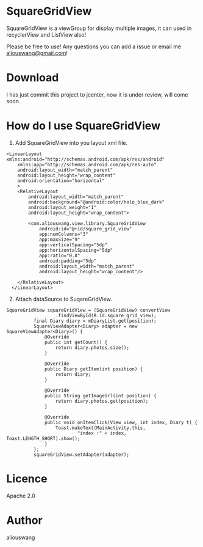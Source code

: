 # SquareGridView
SquareGridView is a viewGroup for  display multiple images, it can used in recyclerView and ListView also!

Please be free to use! Any questions you can add a issue or email me aliouswang@gmail.com!

# Download
I has just commit this project to jcenter, now it is under review, will come soon.

# How do I use SquareGridView
1. Add SquareGridView into you layout xml file.
```
<LinearLayout xmlns:android="http://schemas.android.com/apk/res/android"
    xmlns:app="http://schemas.android.com/apk/res-auto"
    android:layout_width="match_parent"
    android:layout_height="wrap_content"
    android:orientation="horizontal"
    >
    <RelativeLayout
        android:layout_width="match_parent"
        android:background="@android:color/holo_blue_dark"
        android:layout_weight="1"
        android:layout_height="wrap_content">

        <com.aliouswang.view.library.SquareGridView
            android:id="@+id/square_grid_view"
            app:numColumns="3"
            app:maxSize="9"
            app:verticalSpacing="5dp"
            app:horizontalSpacing="5dp"
            app:ratio="0.8"
            android:padding="5dp"
            android:layout_width="match_parent"
            android:layout_height="wrap_content"/>

    </RelativeLayout>
  </LinearLayout>
  ```
  2. Attach dataSource to SuqareGridView.
  ```
  SquareGridView squareGridView = (SquareGridView) convertView
                    .findViewById(R.id.square_grid_view);
            final Diary diary = mDiaryList.get(position);
            SquareViewAdapter<Diary> adapter = new SquareViewAdapter<Diary>() {
                @Override
                public int getCount() {
                    return diary.photos.size();
                }

                @Override
                public Diary getItem(int position) {
                    return diary;
                }

                @Override
                public String getImageUrl(int position) {
                    return diary.photos.get(position);
                }

                @Override
                public void onItemClick(View view, int index, Diary t) {
                    Toast.makeText(MainActivity.this,
                            "index :" + index, Toast.LENGTH_SHORT).show();
                }
            };
            squareGridView.setAdapter(adapter);
  ```
  # Licence
  Apache 2.0
  
  # Author
  aliouswang
